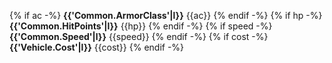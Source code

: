 {% if ac -%}
**{{'Common.ArmorClass'|l}}** {{ac}}
{% endif -%}
{% if hp -%}
**{{'Common.HitPoints'|l}}** {{hp}}
{% endif -%}
{% if speed -%}
**{{'Common.Speed'|l}}** {{speed}}
{% endif -%}
{% if cost -%}
**{{'Vehicle.Cost'|l}}** {{cost}}
{% endif -%}